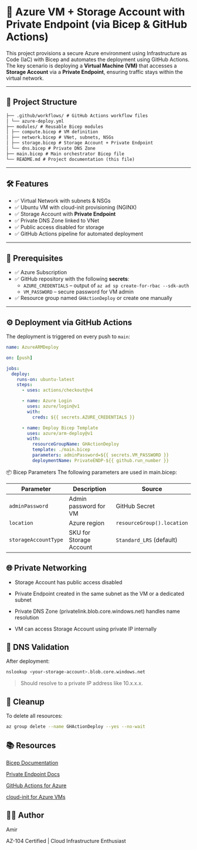 # 🚀 Azure VM + Storage Account with Private Endpoint (via Bicep & GitHub Actions)

This project provisions a secure Azure environment using Infrastructure as Code (IaC) with Bicep and automates the deployment using GitHub Actions. The key scenario is deploying a **Virtual Machine (VM)** that accesses a **Storage Account** via a **Private Endpoint**, ensuring traffic stays within the virtual network.

---

## 📁 Project Structure

```md
├── .github/workflows/ # GitHub Actions workflow files
│ └── azure-deploy.yml
├── modules/ # Reusable Bicep modules
│ ├── compute.bicep # VM definition
│ ├── network.bicep # VNet, subnets, NSGs
│ ├── storage.bicep # Storage Account + Private Endpoint
│ └── dns.bicep # Private DNS Zone
├── main.bicep # Main orchestrator Bicep file
└── README.md # Project documentation (this file)
```

---

## 🛠️ Features

- ✅ Virtual Network with subnets & NSGs  
- ✅ Ubuntu VM with cloud-init provisioning (NGINX)  
- ✅ Storage Account with **Private Endpoint**  
- ✅ Private DNS Zone linked to VNet  
- ✅ Public access disabled for storage  
- ✅ GitHub Actions pipeline for automated deployment  

---

## 🔐 Prerequisites

- ✅ Azure Subscription  
- ✅ GitHub repository with the following **secrets**:
  - `AZURE_CREDENTIALS` – output of `az ad sp create-for-rbac --sdk-auth`
  - `VM_PASSWORD` – secure password for VM admin  
- ✅ Resource group named `GHActionDeploy` or create one manually

---

## ⚙️ Deployment via GitHub Actions

The deployment is triggered on every push to `main`:

```yaml
name: AzureARMDeploy

on: [push]

jobs:
  deploy:
    runs-on: ubuntu-latest
    steps:
      - uses: actions/checkout@v4

      - name: Azure Login
        uses: azure/login@v1
        with:
          creds: ${{ secrets.AZURE_CREDENTIALS }}

      - name: Deploy Bicep Template
        uses: azure/arm-deploy@v1
        with:
          resourceGroupName: GHActionDeploy
          template: ./main.bicep
          parameters: adminPassword=${{ secrets.VM_PASSWORD }}
          deploymentName: PrivateENDP-${{ github.run_number }} 
```

📦 Bicep Parameters
The following parameters are used in main.bicep:

| Parameter            | Description             | Source                     |
| -------------------- | ----------------------- | -------------------------- |
| `adminPassword`      | Admin password for VM   | GitHub Secret              |
| `location`           | Azure region            | `resourceGroup().location` |
| `storageAccountType` | SKU for Storage Account | `Standard_LRS` (default)   |



## 🌐 Private Networking

* Storage Account has public access disabled

* Private Endpoint created in the same subnet as the VM or a dedicated subnet

* Private DNS Zone (privatelink.blob.core.windows.net) handles name resolution

* VM can access Storage Account using private IP internally

## 📡 DNS Validation
After deployment:

```bash
nslookup <your-storage-account>.blob.core.windows.net
```
> Should resolve to a private IP address like 10.x.x.x.

## 📜 Cleanup
To delete all resources:

```bash
az group delete --name GHActionDeploy --yes --no-wait
```

## 📚 Resources

[Bicep Documentation](https://learn.microsoft.com/en-us/azure/azure-resource-manager/bicep/)

[Private Endpoint Docs](https://learn.microsoft.com/en-us/azure/private-link/private-endpoint-overview)

[GitHub Actions for Azure](https://learn.microsoft.com/en-us/azure/developer/github/)

[cloud-init for Azure VMs](https://learn.microsoft.com/en-us/azure/virtual-machines/linux/cloud-init)



## 👨‍💻 Author

Amir

AZ-104 Certified | Cloud Infrastructure Enthusiast
